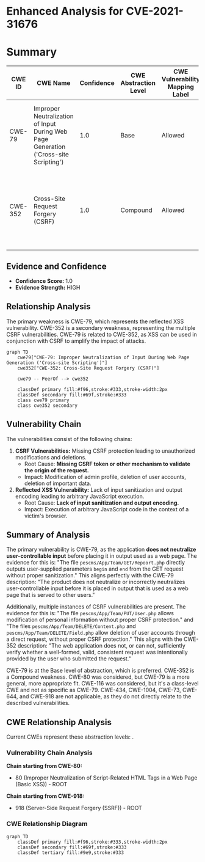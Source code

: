# Enhanced Analysis for CVE-2021-31676

# Summary
| CWE ID | CWE Name | Confidence | CWE Abstraction Level | CWE Vulnerability Mapping Label | CWE-Vulnerability Mapping Notes |
|---|---|---|---|---|---|
| CWE-79 | Improper Neutralization of Input During Web Page Generation ('Cross-site Scripting') | 1.0 | Base | Allowed | Primary CWE: Reflected XSS vulnerability due to lack of input sanitization and output encoding. |
| CWE-352 | Cross-Site Request Forgery (CSRF) | 1.0 | Compound | Allowed | Secondary CWE: Multiple instances of CSRF vulnerabilities due to missing CSRF protection mechanisms. |

## Evidence and Confidence

*   **Confidence Score:** 1.0
*   **Evidence Strength:** HIGH

## Relationship Analysis
The primary weakness is CWE-79, which represents the reflected XSS vulnerability. CWE-352 is a secondary weakness, representing the multiple CSRF vulnerabilities. CWE-79 is related to CWE-352, as XSS can be used in conjunction with CSRF to amplify the impact of attacks.

```mermaid
graph TD
    cwe79["CWE-79: Improper Neutralization of Input During Web Page Generation ('Cross-site Scripting')"]
    cwe352["CWE-352: Cross-Site Request Forgery (CSRF)"]

    cwe79 -- PeerOf --> cwe352

    classDef primary fill:#f96,stroke:#333,stroke-width:2px
    classDef secondary fill:#69f,stroke:#333
    class cwe79 primary
    class cwe352 secondary
```

## Vulnerability Chain
The vulnerabilities consist of the following chains:

1.  **CSRF Vulnerabilities:** Missing CSRF protection leading to unauthorized modifications and deletions.
    *   Root Cause: **Missing CSRF token or other mechanism to validate the origin of the request.**
    *   Impact: Modification of admin profile, deletion of user accounts, deletion of important data.
2.  **Reflected XSS Vulnerability:** Lack of input sanitization and output encoding leading to arbitrary JavaScript execution.
    *   Root Cause: **Lack of input sanitization and output encoding.**
    *   Impact: Execution of arbitrary JavaScript code in the context of a victim's browser.

## Summary of Analysis
The primary vulnerability is CWE-79, as the application **does not neutralize user-controllable input** before placing it in output used as a web page. The evidence for this is: "The file `pescms/App/Team/GET/Repoort.php` directly outputs user-supplied parameters `begin` and `end` from the GET request without proper sanitization." This aligns perfectly with the CWE-79 description: "The product does not neutralize or incorrectly neutralizes user-controllable input before it is placed in output that is used as a web page that is served to other users."

Additionally, multiple instances of CSRF vulnerabilities are present. The evidence for this is: "The file `pescms/App/Team/PUT/User.php` allows modification of personal information without proper CSRF protection." and "The files `pescms/App/Team/DELETE/Content.php` and `pescms/App/Team/DELETE/Field.php` allow deletion of user accounts through a direct request, without proper CSRF protection." This aligns with the CWE-352 description: "The web application does not, or can not, sufficiently verify whether a well-formed, valid, consistent request was intentionally provided by the user who submitted the request."

CWE-79 is at the Base level of abstraction, which is preferred. CWE-352 is a Compound weakness.
CWE-80 was considered, but CWE-79 is a more general, more appropriate fit.
CWE-116 was considered, but it's a class-level CWE and not as specific as CWE-79.
CWE-434, CWE-1004, CWE-73, CWE-644, and CWE-918 are not applicable, as they do not directly relate to the described vulnerabilities.


## CWE Relationship Analysis

Current CWEs represent these abstraction levels: .


### Vulnerability Chain Analysis

**Chain starting from CWE-80:**
- 80 (Improper Neutralization of Script-Related HTML Tags in a Web Page (Basic XSS)) - ROOT


**Chain starting from CWE-918:**
- 918 (Server-Side Request Forgery (SSRF)) - ROOT



### CWE Relationship Diagram

```mermaid
graph TD
    classDef primary fill:#f96,stroke:#333,stroke-width:2px
    classDef secondary fill:#69f,stroke:#333
    classDef tertiary fill:#9e9,stroke:#333
```